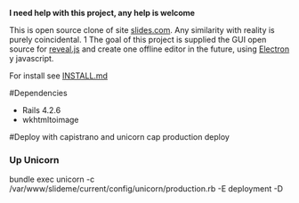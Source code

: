 **I need help with this project, any help is welcome**

This is open source clone of site [slides.com](https://slides.com/). Any similarity with reality is purely coincidental. 1
The goal of this project is supplied the GUI open source for [reveal.js](http://lab.hakim.se/reveal-js) and create one offline editor in the future, using [Electron](http://electron.atom.io/) y javascript.

For install see [INSTALL.md](https://github.com/ruby232/slideme/blob/master/INSTALL.md)

#Dependencies
- Rails 4.2.6
- wkhtmltoimage

#Deploy with capistrano and unicorn 
cap production deploy

### Up Unicorn
bundle exec unicorn -c /var/www/slideme/current/config/unicorn/production.rb -E deployment -D